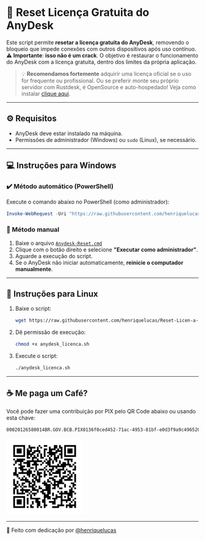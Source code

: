 
# 🔄 Reset Licença Gratuita do AnyDesk

Este script permite **resetar a licença gratuita do AnyDesk**, removendo o bloqueio que impede conexões com outros dispositivos após uso contínuo.  
⚠️ **Importante**: **isso não é um crack**. O objetivo é restaurar o funcionamento do AnyDesk com a licença gratuita, dentro dos limites da própria aplicação.

> 💡 **Recomendamos fortemente** adquirir uma licença oficial se o uso for frequente ou profissional.
> Ou se preferir monte seu próprio servidor com Rustdesk, é OpenSource e auto-hospedado! Veja como instalar <a href="https://github.com/henriquelucas/Rustdesk-Server/tree/main" />clique aqui</a>.
---

## ⚙️ Requisitos

- AnyDesk deve estar instalado na máquina.
- Permissões de administrador (Windows) ou `sudo` (Linux), se necessário.

---

## 💻 Instruções para Windows

### ✔️ Método automático (PowerShell)

Execute o comando abaixo no PowerShell (como administrador):

```powershell
Invoke-WebRequest -Uri "https://raw.githubusercontent.com/henriquelucas/Reset-Licen-a-Anydesk/main/Anydesk-Reset.cmd" -OutFile "Anydesk_reset.cmd"; Start-Process "Anydesk_reset.cmd"
```

### 🧭 Método manual

1. Baixe o arquivo [`Anydesk-Reset.cmd`](https://raw.githubusercontent.com/henriquelucas/Reset-Licen-a-Anydesk/main/Anydesk-Reset.cmd)  
2. Clique com o botão direito e selecione **"Executar como administrador"**.  
3. Aguarde a execução do script.  
4. Se o AnyDesk não iniciar automaticamente, **reinicie o computador manualmente**.

---

## 🐧 Instruções para Linux

1. Baixe o script:
   ```bash
   wget https://raw.githubusercontent.com/henriquelucas/Reset-Licen-a-Anydesk/main/anydesk_licenca.sh
   ```

2. Dê permissão de execução:
   ```bash
   chmod +x anydesk_licenca.sh
   ```

3. Execute o script:
   ```bash
   ./anydesk_licenca.sh
   ```

---

## ☕ Me paga um Café?

Você pode fazer uma contribuição por PIX pelo QR Code abaixo ou usando esta chave:

```bash
00020126580014BR.GOV.BCB.PIX0136f0ced452-71ac-4953-81bf-e0d3f9a9c4965204000053039865802BR5923Henrique Lucas de Sousa6009SAO PAULO62140510WMg6htGSjk63045B58
```

<img src="https://raw.githubusercontent.com/henriquelucas/Reset-Licen-a-Anydesk/refs/heads/main/qrcode-pix.png" width="200" />

---

🔗 Feito com dedicação por [@henriquelucas](https://github.com/henriquelucas)

